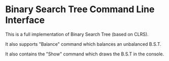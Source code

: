 # Binary Search Tree Command Line Interface


This is a full implementation of Binary Search Tree (based on CLRS).

It also supports "Balance" command which balances an unbalanced B.S.T.

It also contains the "Show" command which draws the B.S.T in the console.